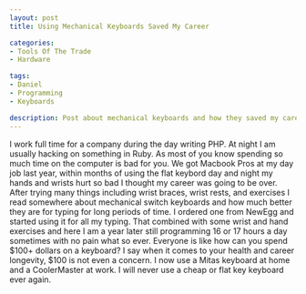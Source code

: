 ```yaml
---
layout: post
title: Using Mechanical Keyboards Saved My Career

categories:
- Tools Of The Trade
- Hardware

tags:
- Daniel
- Programming
- Keyboards

description: Post about mechanical keyboards and how they saved my career
---
```


I work full time for a company during the day writing PHP.
At night I am usually hacking on something in Ruby.
As most of you know spending so much time on the computer is bad for you.
We got Macbook Pros at my day job last year, within months of using the flat keybord
day and night my hands and wrists hurt so bad I thought my career was going to be over.
After trying many things including wrist braces, wrist rests, and exercises I read somewhere about
mechanical switch keyboards and how much better they are for typing for long periods
of time. I ordered one from NewEgg and started using it for all my typing. That combined 
with some wrist and hand exercises and here I am a year later still programming 16 or 17
hours a day sometimes with no pain what so ever. Everyone is like how can you spend $100+
dollars on a keyboard? I say when it comes to your health and career longevity, $100 is
not even a concern. I now use a Mitas keyboard at home and a CoolerMaster at work. I will never
use a cheap or flat key keyboard ever again.

